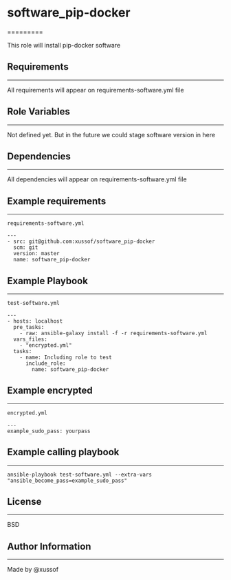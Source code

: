 # software_pip-docker
=========

This role will install pip-docker software

## Requirements
------------

All requirements will appear on requirements-software.yml file

## Role Variables
--------------

Not defined yet. But in the future we could stage software version in here

## Dependencies
------------

All dependencies will appear on requirements-software.yml file

## Example requirements
--------------------

    requirements-software.yml

    ---
    - src: git@github.com:xussof/software_pip-docker
      scm: git
      version: master
      name: software_pip-docker

## Example Playbook
----------------

    test-software.yml

    ---
    - hosts: localhost
      pre_tasks:
        - raw: ansible-galaxy install -f -r requirements-software.yml
      vars_files:
        - "encrypted.yml"
      tasks:
        - name: Including role to test
          include_role:
            name: software_pip-docker

## Example encrypted
-----------------

    encrypted.yml

    ---
    example_sudo_pass: yourpass

## Example calling playbook
------------------------

    ansible-playbook test-software.yml --extra-vars "ansible_become_pass=example_sudo_pass"


## License
-------

BSD

## Author Information
------------------
Made by @xussof
